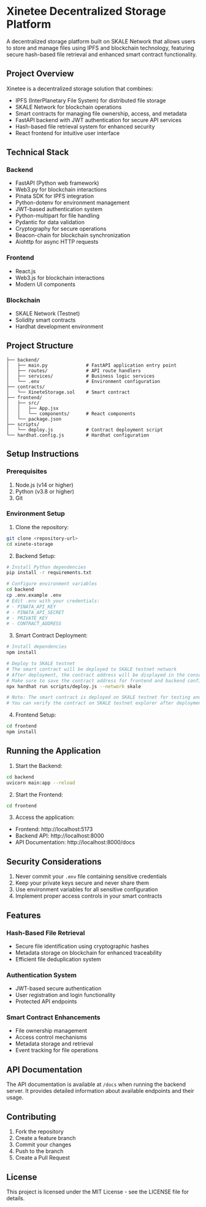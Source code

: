 # Xinetee Decentralized Storage Platform

A decentralized storage platform built on SKALE Network that allows users to store and manage files using IPFS and blockchain technology, featuring secure hash-based file retrieval and enhanced smart contract functionality.

## Project Overview

Xinetee is a decentralized storage solution that combines:
- IPFS (InterPlanetary File System) for distributed file storage
- SKALE Network for blockchain operations
- Smart contracts for managing file ownership, access, and metadata
- FastAPI backend with JWT authentication for secure API services
- Hash-based file retrieval system for enhanced security
- React frontend for intuitive user interface

## Technical Stack

### Backend
- FastAPI (Python web framework)
- Web3.py for blockchain interactions
- Pinata SDK for IPFS integration
- Python-dotenv for environment management
- JWT-based authentication system
- Python-multipart for file handling
- Pydantic for data validation
- Cryptography for secure operations
- Beacon-chain for blockchain synchronization
- Aiohttp for async HTTP requests

### Frontend
- React.js
- Web3.js for blockchain interactions
- Modern UI components

### Blockchain
- SKALE Network (Testnet)
- Solidity smart contracts
- Hardhat development environment

## Project Structure

```
├── backend/
│   ├── main.py              # FastAPI application entry point
│   ├── routes/              # API route handlers
│   ├── services/            # Business logic services
│   └── .env                 # Environment configuration
├── contracts/
│   └── XineteStorage.sol    # Smart contract
├── frontend/
│   ├── src/
│   │   ├── App.jsx
│   │   └── components/      # React components
│   └── package.json
├── scripts/
│   └── deploy.js            # Contract deployment script
└── hardhat.config.js        # Hardhat configuration
```

## Setup Instructions

### Prerequisites

1. Node.js (v14 or higher)
2. Python (v3.8 or higher)
3. Git

### Environment Setup

1. Clone the repository:
```bash
git clone <repository-url>
cd xinete-storage
```

2. Backend Setup:
```bash
# Install Python dependencies
pip install -r requirements.txt

# Configure environment variables
cd backend
cp .env.example .env
# Edit .env with your credentials:
# - PINATA_API_KEY
# - PINATA_API_SECRET
# - PRIVATE_KEY
# - CONTRACT_ADDRESS
```

3. Smart Contract Deployment:
```bash
# Install dependencies
npm install

# Deploy to SKALE testnet
# The smart contract will be deployed to SKALE testnet network
# After deployment, the contract address will be displayed in the console
# Make sure to save the contract address for frontend and backend configuration
npx hardhat run scripts/deploy.js --network skale

# Note: The smart contract is deployed on SKALE testnet for testing and development purposes
# You can verify the contract on SKALE testnet explorer after deployment
```

4. Frontend Setup:
```bash
cd frontend
npm install
```

## Running the Application

1. Start the Backend:
```bash
cd backend
uvicorn main:app --reload
```

2. Start the Frontend:
```bash
cd frontend
```

3. Access the application:
- Frontend: http://localhost:5173
- Backend API: http://localhost:8000
- API Documentation: http://localhost:8000/docs

## Security Considerations

1. Never commit your `.env` file containing sensitive credentials
2. Keep your private keys secure and never share them
3. Use environment variables for all sensitive configuration
4. Implement proper access controls in your smart contracts

## Features

### Hash-Based File Retrieval
- Secure file identification using cryptographic hashes
- Metadata storage on blockchain for enhanced traceability
- Efficient file deduplication system

### Authentication System
- JWT-based secure authentication
- User registration and login functionality
- Protected API endpoints

### Smart Contract Enhancements
- File ownership management
- Access control mechanisms
- Metadata storage and retrieval
- Event tracking for file operations

## API Documentation

The API documentation is available at `/docs` when running the backend server. It provides detailed information about available endpoints and their usage.

## Contributing

1. Fork the repository
2. Create a feature branch
3. Commit your changes
4. Push to the branch
5. Create a Pull Request

## License

This project is licensed under the MIT License - see the LICENSE file for details.
